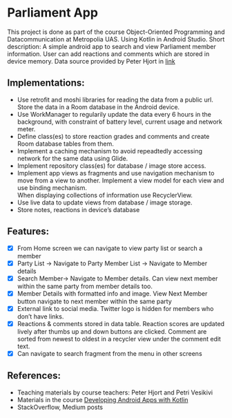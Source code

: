 # Parliament App
This project is done as part of the course  Object-Oriented Programming and Datacommunication at Metropolia UAS.
Using Kotlin in Android Studio.
Short description: A simple android app to search and view Parliament member information. User can add reactions and comments which are stored in device memory.
Data source provided by Peter Hjort in [link](https://users.metropolia.fi/~peterh/mps.json)

## Implementations:
  - Use retrofit and moshi libraries for reading the data from a public url. Store the data in a Room database in the Android device.<br>
  -  Use WorkManager to regularily update the data every 6 hours in the background, with constraint of battery level, current usage and network meter.
  - Define class(es) to store reaction grades and comments and create Room database tables from them.
  - Implement a caching mechanism to avoid repeadtedly accessing network for the same data using Glide.
  - Implement repository class(es) for database / image store access. 
  - Implement app views as fragments and use navigation mechanism to move from a view to another. Implement a view model for each view and use binding mechanism. <br>
  When displaying collections of information use RecyclerView. 
  - Use live data to update views from database / image storage. 
  - Store notes, reactions in device’s  database

## Features:
- [x] From Home screen we can navigate to view party list or search a member
- [x] Party List -> Navigate to Party Member List -> Navigate to Member details
- [x] Search Member-> Navigate to Member details. Can view next member within the same party from member details too.
- [x] Member Details with formatted info and image. View Next Member button navigate to next member within the same party
- [x] External link to social media. Twitter logo is hidden for members who don’t have links.
- [x] Reactions & comments stored in data table. Reaction scores are updated lively after thumbs up and down buttons are clicked. Comment are sorted from newest to oldest in a recycler view under the comment edit text.
- [x] Can navigate to search fragment from the menu in other screens

## References:
- Teaching materials by course teachers: Peter Hjort and Petri Vesikivi
- Materials in the course [Developing Android Apps with Kotlin](https://www.udacity.com/course/developing-android-apps-with-kotlin--ud9012)
- StackOverflow, Medium posts
